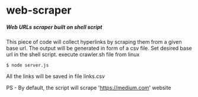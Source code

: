 # web-scraper
##### Web URLs scraper built on shell script
This piece of code will collect hyperlinks by scraping them from a given base url. The output will be generated in form of a csv file. Set desired base url in the shell script.
execute crawler.sh file from linux
```
$ node server.js
```
All the links will be saved in file links.csv

PS - By default, the script will scrape 'https://medium.com' website
